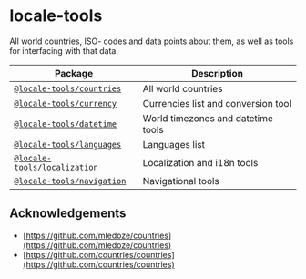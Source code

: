 # locale-tools

All world countries, ISO- codes and data points about them, as well as tools for interfacing with that data.

| Package | Description |
| -- | -- |
| [`@locale-tools/countries`](./packages/countries) | All world countries |
| [`@locale-tools/currency`](./packages/currency) | Currencies list and conversion tool |
| [`@locale-tools/datetime`](./packages/datetime) | World timezones and datetime tools |
| [`@locale-tools/languages`](./packages/languages) | Languages list |
| [`@locale-tools/localization`](./packages/localization) | Localization and i18n tools |
| [`@locale-tools/navigation`](./packages/navigation) | Navigational tools |

## Acknowledgements

- [https://github.com/mledoze/countries](https://github.com/mledoze/countries)
- [https://github.com/countries/countries](https://github.com/countries/countries)

